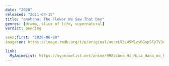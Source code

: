 ```yaml
---
date: "2020"
released: "2011-04-15"
title: "anohana: The Flower We Saw That Day"
genres: [drama, slice of life, supernatural]
verdict: pending

seen:first: "2020-06-08"
image:en: https://image.tmdb.org/t/p/original/aonsLV3L49W1zyRGopSFyTV3cOu.jpg

link:
  MyAnimeList: https://myanimelist.net/anime/9989/Ano_Hi_Mita_Hana_no_Namae_wo_Bokutachi_wa_Mada_Shiranai
---
```


